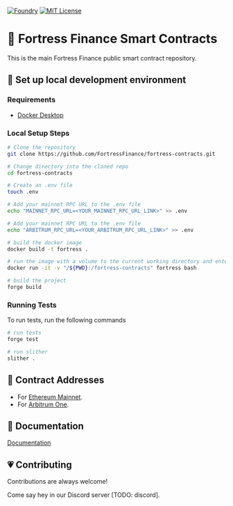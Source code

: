 [![Foundry][foundry-badge]][foundry]
[![MIT License](https://img.shields.io/badge/License-MIT-green.svg)](https://choosealicense.com/licenses/mit/)

[foundry]: https://getfoundry.sh/
[foundry-badge]: https://img.shields.io/badge/Built%20with-Foundry-FFDB1C.svg

# 🏰 Fortress Finance Smart Contracts

This is the main Fortress Finance public smart contract repository.


## 🔧 Set up local development environment

### Requirements

-   [Docker Desktop](https://www.docker.com/products/docker-desktop/)

### Local Setup Steps

```sh
# Clone the repository
git clone https://github.com/FortressFinance/fortress-contracts.git

# Change directory into the cloned repo
cd fortress-contracts

# Create an .env file
touch .env

# Add your mainnet RPC URL to the .env file
echo "MAINNET_RPC_URL=<YOUR_MAINNET_RPC_URL_LINK>" >> .env

# Add your mainnet RPC URL to the .env file
echo "ARBITRUM_RPC_URL=<YOUR_ARBITRUM_RPC_URL_LINK>" >> .env

# build the docker image
docker build -t fortress .

# run the image with a volume to the current working directory and enter the container
docker run -it -v "/${PWD}:/fortress-contracts" fortress bash

# build the project
forge build
```
### Running Tests

To run tests, run the following commands

```sh
# run tests
forge test

# run slither
slither .
```
## 📜 Contract Addresses

 - For [Ethereum Mainnet](./docs/deployments/ethereum.md).
 - For [Arbitrum One](./docs/deployments/rinkeby.md).

## 📖 Documentation

[Documentation](https://linktodocumentation)


## 💗 Contributing

Contributions are always welcome!

Come say hey in our Discord server [TODO: discord].

